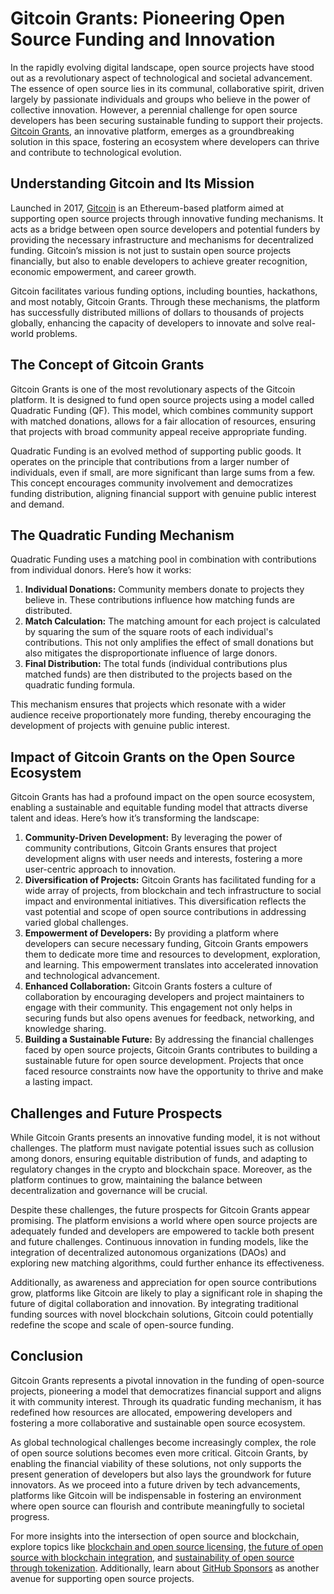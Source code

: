 # Gitcoin Grants: Pioneering Open Source Funding and Innovation

In the rapidly evolving digital landscape, open source projects have stood out as a revolutionary aspect of technological and societal advancement. The essence of open source lies in its communal, collaborative spirit, driven largely by passionate individuals and groups who believe in the power of collective innovation. However, a perennial challenge for open source developers has been securing sustainable funding to support their projects. [Gitcoin Grants](https://gitcoin.co/grants), an innovative platform, emerges as a groundbreaking solution in this space, fostering an ecosystem where developers can thrive and contribute to technological evolution.

## Understanding Gitcoin and Its Mission

Launched in 2017, [Gitcoin](https://gitcoin.co/) is an Ethereum-based platform aimed at supporting open source projects through innovative funding mechanisms. It acts as a bridge between open source developers and potential funders by providing the necessary infrastructure and mechanisms for decentralized funding. Gitcoin’s mission is not just to sustain open source projects financially, but also to enable developers to achieve greater recognition, economic empowerment, and career growth.

Gitcoin facilitates various funding options, including bounties, hackathons, and most notably, Gitcoin Grants. Through these mechanisms, the platform has successfully distributed millions of dollars to thousands of projects globally, enhancing the capacity of developers to innovate and solve real-world problems.

## The Concept of Gitcoin Grants

Gitcoin Grants is one of the most revolutionary aspects of the Gitcoin platform. It is designed to fund open source projects using a model called Quadratic Funding (QF). This model, which combines community support with matched donations, allows for a fair allocation of resources, ensuring that projects with broad community appeal receive appropriate funding.

Quadratic Funding is an evolved method of supporting public goods. It operates on the principle that contributions from a larger number of individuals, even if small, are more significant than large sums from a few. This concept encourages community involvement and democratizes funding distribution, aligning financial support with genuine public interest and demand.

## The Quadratic Funding Mechanism

Quadratic Funding uses a matching pool in combination with contributions from individual donors. Here’s how it works:

1. **Individual Donations:** Community members donate to projects they believe in. These contributions influence how matching funds are distributed.
2. **Match Calculation:** The matching amount for each project is calculated by squaring the sum of the square roots of each individual's contributions. This not only amplifies the effect of small donations but also mitigates the disproportionate influence of large donors.
3. **Final Distribution:** The total funds (individual contributions plus matched funds) are then distributed to the projects based on the quadratic funding formula.

This mechanism ensures that projects which resonate with a wider audience receive proportionately more funding, thereby encouraging the development of projects with genuine public interest.

## Impact of Gitcoin Grants on the Open Source Ecosystem

Gitcoin Grants has had a profound impact on the open source ecosystem, enabling a sustainable and equitable funding model that attracts diverse talent and ideas. Here’s how it’s transforming the landscape:

1. **Community-Driven Development:** By leveraging the power of community contributions, Gitcoin Grants ensures that project development aligns with user needs and interests, fostering a more user-centric approach to innovation.
2. **Diversification of Projects:** Gitcoin Grants has facilitated funding for a wide array of projects, from blockchain and tech infrastructure to social impact and environmental initiatives. This diversification reflects the vast potential and scope of open source contributions in addressing varied global challenges.
3. **Empowerment of Developers:** By providing a platform where developers can secure necessary funding, Gitcoin Grants empowers them to dedicate more time and resources to development, exploration, and learning. This empowerment translates into accelerated innovation and technological advancement.
4. **Enhanced Collaboration:** Gitcoin Grants fosters a culture of collaboration by encouraging developers and project maintainers to engage with their community. This engagement not only helps in securing funds but also opens avenues for feedback, networking, and knowledge sharing.
5. **Building a Sustainable Future:** By addressing the financial challenges faced by open source projects, Gitcoin Grants contributes to building a sustainable future for open source development. Projects that once faced resource constraints now have the opportunity to thrive and make a lasting impact.

## Challenges and Future Prospects

While Gitcoin Grants presents an innovative funding model, it is not without challenges. The platform must navigate potential issues such as collusion among donors, ensuring equitable distribution of funds, and adapting to regulatory changes in the crypto and blockchain space. Moreover, as the platform continues to grow, maintaining the balance between decentralization and governance will be crucial.

Despite these challenges, the future prospects for Gitcoin Grants appear promising. The platform envisions a world where open source projects are adequately funded and developers are empowered to tackle both present and future challenges. Continuous innovation in funding models, like the integration of decentralized autonomous organizations (DAOs) and exploring new matching algorithms, could further enhance its effectiveness.

Additionally, as awareness and appreciation for open source contributions grow, platforms like Gitcoin are likely to play a significant role in shaping the future of digital collaboration and innovation. By integrating traditional funding sources with novel blockchain solutions, Gitcoin could potentially redefine the scope and scale of open-source funding.

## Conclusion

Gitcoin Grants represents a pivotal innovation in the funding of open-source projects, pioneering a model that democratizes financial support and aligns it with community interest. Through its quadratic funding mechanism, it has redefined how resources are allocated, empowering developers and fostering a more collaborative and sustainable open source ecosystem.

As global technological challenges become increasingly complex, the role of open source solutions becomes even more critical. Gitcoin Grants, by enabling the financial viability of these solutions, not only supports the present generation of developers but also lays the groundwork for future innovators. As we proceed into a future driven by tech advancements, platforms like Gitcoin will be indispensable in fostering an environment where open source can flourish and contribute meaningfully to societal progress.

For more insights into the intersection of open source and blockchain, explore topics like [blockchain and open source licensing](https://www.license-token.com/wiki/blockchain-and-open-source-licensing), [the future of open source with blockchain integration](https://www.license-token.com/wiki/the-future-of-open-source-with-blockchain-integration), and [sustainability of open source through tokenization](https://www.license-token.com/wiki/sustainability-of-open-source-through-tokenization). Additionally, learn about [GitHub Sponsors](https://www.license-token.com/wiki/what-is-git-hub-sponsors) as another avenue for supporting open source projects.